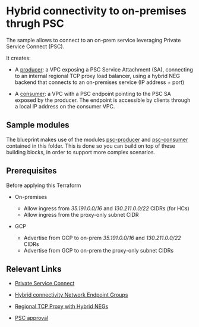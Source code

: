 # Hybrid connectivity to on-premises thrugh PSC

The sample allows to connect to an on-prem service leveraging Private Service Connect (PSC).

It creates:

* A [producer](./psc-producer/README.md): a VPC exposing a PSC Service Attachment (SA), connecting to an internal regional TCP proxy load balancer, using a hybrid NEG backend that connects to an on-premises service (IP address + port)

* A [consumer](./psc-consumer/README.md): a VPC with a PSC endpoint pointing to the PSC SA exposed by the producer. The endpoint is accessible by clients through a local IP address on the consumer VPC.

<!-- TODO(lucaprete) - Diagram goes here after first reviews -->

## Sample modules

The blueprint makes use of the modules [psc-producer](psc-producer) and [psc-consumer](psc-consumer) contained in this folder. This is done so you can build on top of these building blocks, in order to support more complex scenarios.

## Prerequisites

Before applying this Terraform

* On-premises
	- Allow ingress from *35.191.0.0/16* and *130.211.0.0/22* CIDRs (for HCs)
	- Allow ingress from the proxy-only subnet CIDR
	
* GCP
	- Advertise from GCP to on-prem *35.191.0.0/16* and *130.211.0.0/22* CIDRs
	- Advertise from GCP to on-prem the proxy-only subnet CIDRs

## Relevant Links

* [Private Service Connect](https://cloud.google.com/vpc/docs/private-service-connect)

* [Hybrid connectivity Network Endpoint Groups](https://cloud.google.com/load-balancing/docs/negs/hybrid-neg-concepts)

* [Regional TCP Proxy with Hybrid NEGs](https://cloud.google.com/load-balancing/docs/tcp/set-up-int-tcp-proxy-hybrid)

* [PSC approval](https://cloud.google.com/vpc/docs/configure-private-service-connect-producer#publish-service-explicit)

<!-- BEGIN TFDOC -->
<!-- END TFDOC -->

